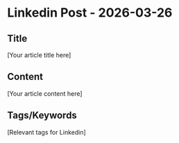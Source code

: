 # Linkedin Post - 2026-03-26

## Title
[Your article title here]

## Content
[Your article content here]

## Tags/Keywords
[Relevant tags for Linkedin]
